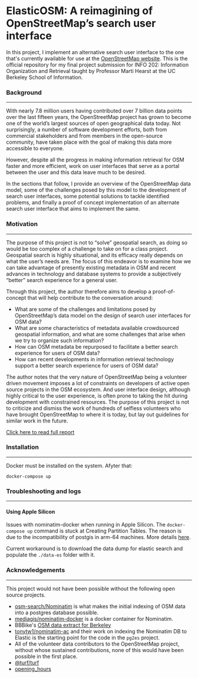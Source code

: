 # ElasticOSM: A reimagining of OpenStreetMap’s search user interface

In this project, I implement an alternative search user interface to the one that's currently available for use at the [OpenStreetMap website](https://osm.org). This is the official repository for my final project submission for INFO 202: Information Organization and Retrieval taught by Professor Marti Hearst at the UC Berkeley School of Information.

### Background
----
With nearly 7.8 million users having contributed over 7 billion data points over the last fifteen years, the OpenStreetMap project has grown to become one of the world’s largest sources of open geographical data today. Not surprisingly, a number of software development efforts, both from commercial stakeholders and from members in the open-source community, have taken place with the goal of making this data more accessible to everyone. 

However, despite all the progress in making information retrieval for OSM faster and more efficient, work on user interfaces that serve as a portal between the user and this data leave much to be desired.

In the sections that follow, I provide an overview of the OpenStreetMap data model, some of the challenges posed by this model to the development of search user interfaces, some potential solutions to tackle identified problems, and finally a proof of concept implementation of an alternate search user interface that aims to implement the same.

### Motivation
----
The purpose of this project is not to “solve” geospatial search, as doing so would be too complex of a challenge to take on for a class project. Geospatial search is highly situational, and its efficacy really depends on what the user’s needs are. The focus of this endeavor is to examine how we can take advantage of presently existing metadata in OSM and recent advances in technology and database systems to provide a subjectively “better” search experience for a general user. 

Through this project, the author therefore aims to develop a proof-of-concept that will help contribute to the conversation around:

- What are some of the challenges and limitations posed by OpenStreetMap’s data model on the design of search user interfaces for OSM data?
- What are some characteristics of metadata available crowdsourced geospatial information, and what are some challenges that arise when we try to organize such information?
- How can OSM metadata be repurposed to facilitate a better search experience for users of OSM data?
- How can recent developments in information retrieval technology support a better search experience for users of OSM data?

The author notes that the very nature of OpenStreetMap being a volunteer driven movement imposes a lot of constraints on developers of active open source projects in the OSM ecosystem. And user interface design, although highly critical to the user experience, is often prone to taking the hit during development with constrained resources. The purpose of this project is not to criticize and dismiss the work of hundreds of selfless volunteers who have brought OpenStreetMap to where it is today, but lay out guidelines for similar work in the future. 

[Click here to read full report](https://docs.google.com/document/d/1pUelazpyA-SWso69bkUQVvfx9Yieqy3Xq_dpC_dySmE/edit?usp=sharing)

### Installation
---

Docker must be installed on the system. Afyter that: 

```
docker-compose up
```

### Troubleshooting and logs
---

#### Using Apple Silicon
Issues with nominatim-docker when running in Apple Silicon. The `docker-compose up` command is stuck at Creating Partition Tables. The reason is due to the incompatibility of postgis in arm-64 machines. More details [here](https://github.com/postgis/docker-postgis/issues/216).

Current workaround is to download the data dump for elastic search and populate the `./data-es` folder with it. 

### Acknowledgements
---
This project would not have been possible without the following open source projects.

- [osm-search/Nominatim](https://github.com/osm-search/Nominatim) is what makes the initial indexing of OSM data into a postgres database possible.
- [mediagis/nominatim-docker](https://github.com/mediagis/nominatim-docker) is a docker container for Nominatim.
- BBBike's [OSM data extract for Berkeley](https://download.bbbike.org/osm/bbbike/Berkeley/)
- [tonytw1/nominatim-ac](https://github.com/tonytw1/nominatim-ac) and their work on indexing the Nominatim DB to Elastic is the starting point for the code in the `pg2es` project.
- All of the volunteer data contributors to the OpenStreetMap project, without whose sustained contributions, none of this would have been possible in the first place.
- [@turf/turf](https://www.npmjs.com/package/@turf/turf)
- [opening_hours](https://github.com/opening-hours/opening_hours.js)
